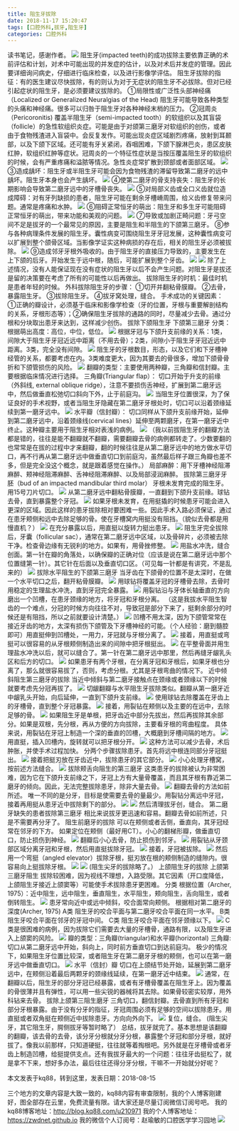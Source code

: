 ```yaml
---
title: 阻生牙拔除
date: 2018-11-17 15:20:47
tags: [口腔外科,拔牙,阻生牙]
categories: 口腔外科
---
```

读书笔记，感谢作者。
![](https://zymblog-1258069789.cos.ap-chengdu.myqcloud.com/blog0014-zsybcs/01.jpg)
阻生牙(impacted teeth)的成功拔除主要依靠正确的术前评估和计划，对术中可能出现的并发症的估计，以及对术后并发症的管理。因此要详细询问病史，仔细进行临床检查，以及进行影像学评估。
阻生牙拔除的指征：有的医生建议尽快拔除，有的则认为对于无症状的阻生牙不必拔除。但对已经引起症状的阻生牙，是必须要建议拔除的。
①局限性或广泛性头部神经痛（Localized or Generalized Neuralgias of the Head)
阻生牙可能导致各种类型的头痛和神经痛。很多可以归咎于阻生牙对各种神经末梢的压力。
②冠周炎（Pericoronitis)
覆盖半阻生牙（semi-impacted tooth）的软组织以及其盲袋（follicle）的急性软组织炎症。可能是由于对颌第三磨牙对软组织的创伤，或者由于食物残渣进入盲袋中。会反复发作。可能出现炎症区域剧烈疼痛，放射到耳颞部，以及下颌下区域。还可能有牙关紧闭，吞咽困难，下颌下腺淋巴炎，患区皮肤红肿，软组织红肿等症状。冠周炎的一个特征性症状是当按压覆盖阻生牙的软组织的时候，会有严重疼痛和溢脓等情况。急性炎症常扩散到颈部或者面部区域。
![](https://zymblog-1258069789.cos.ap-chengdu.myqcloud.com/blog0014-zsybcs/02.jpg)
③造成龋坏：阻生牙或半阻生牙可能会因为食物残渣的滞留导致第二磨牙的远中龋坏。阻生牙本身也会产生龋坏。
![](https://zymblog-1258069789.cos.ap-chengdu.myqcloud.com/blog0014-zsybcs/03.jpg)
④使第二磨牙的骨支持丧失：阻生牙的长期影响会导致第二磨牙远中的牙槽骨丧失。
![](https://zymblog-1258069789.cos.ap-chengdu.myqcloud.com/blog0014-zsybcs/04.jpg)
⑤对局部义齿或全口义齿就位造成障碍：对有牙列缺损的患者，阻生牙可能在剩余牙槽嵴周围，给义齿修复带来问题。通常是疼痛和水肿。
![](https://zymblog-1258069789.cos.ap-chengdu.myqcloud.com/blog0014-zsybcs/05.jpg)
⑥阻碍正常恒牙的萌出：阻生牙和多生牙可能阻碍正常恒牙的萌出，带来功能和美观的问题。
![](https://zymblog-1258069789.cos.ap-chengdu.myqcloud.com/blog0014-zsybcs/06.jpg)
⑦导致或加剧正畸问题：牙弓空间不足是拔牙的一个最常见的原因，主要是阻生和半阻生的下颌第三磨牙。
⑧参与各种病理条件发展的阻生牙。囊性病变可围绕阻生牙牙冠发展，这种囊性病变可以扩展到整个颌骨区域。当影像学证实这种病损的存在后，相关的阻生牙必须被拔除。
![](https://zymblog-1258069789.cos.ap-chengdu.myqcloud.com/blog0014-zsybcs/07.jpg)
⑨造成邻牙牙根外吸收的。由于阻生牙的直接压力导致的，主要发生在上下颌的后牙。开始发生于远中根，随后，可能扩展到整个牙齿。
![](https://zymblog-1258069789.cos.ap-chengdu.myqcloud.com/blog0014-zsybcs/08.jpg)
![](https://zymblog-1258069789.cos.ap-chengdu.myqcloud.com/blog0014-zsybcs/09.jpg)
除了上述情况，没有人能保证现在没有症状的阻生牙以后不会产生问题。对阻生牙是拔还是留的决策要在考虑了所有的可能性以后再做出。
拔除阻生牙的时机：最佳时机是患者年轻的时候。
外科拔除阻生牙的步骤：
①切开并翻粘骨膜瓣。
②去骨，暴露阻生牙。
③拔除阻生牙。
④拔牙窝处理，缝合。
手术成功的关键因素：①正确的瓣设计，必须基于临床和影像学检查（牙的位置，牙根与重要解剖结构的关系，牙根形态等）；②确保阻生牙拔除的通路的同时，尽量减少去骨。通过分根和分块取出患牙来达到，这样减少创伤。
拔除下颌阻生牙
下颌第三磨牙
分类：
根据萌出高度：高位，中位，低位。
![](https://zymblog-1258069789.cos.ap-chengdu.myqcloud.com/blog0014-zsybcs/10.jpg)
根据牙冠与下颌升支前缘的关系：1类，间隙大于阻生牙牙冠近远中距离（不用去骨）；2类，间隙小于阻生牙牙冠近远中距离。3类，完全没有间隙。
![](https://zymblog-1258069789.cos.ap-chengdu.myqcloud.com/blog0014-zsybcs/11.jpg)
阻生牙的牙根数目，形态，以及它们和下牙槽神经管的关系，都要考虑在内。3类难度更大，因为其要去的骨很多，增加下颌骨骨折和下颌管损伤的风险。
![](https://zymblog-1258069789.cos.ap-chengdu.myqcloud.com/blog0014-zsybcs/12.jpg)
翻瓣的类型：主要使用两种瓣，三角瓣和信封瓣。主要根据临床情况进行选择。
三角瓣(Triangular flap）：
切口开始于升支的前缘（外斜线, external oblique ridge），注意不要损伤舌神经，扩展到第二磨牙远中，然后做垂直松弛切口斜向下外，止于前庭沟。
![](https://zymblog-1258069789.cos.ap-chengdu.myqcloud.com/blog0014-zsybcs/13.jpg)
当阻生牙位置很深，为了保证良好的手术视野，或者当阻生牙隐藏在第二磨牙牙根处时，切口可以沿着颈缘延续到第一磨牙远中。
![](https://zymblog-1258069789.cos.ap-chengdu.myqcloud.com/blog0014-zsybcs/14.jpg)
水平瓣（信封瓣）：
切口同样从下颌升支前缘开始，延伸到第二磨牙远中，沿着颈缘线(cervical lines）延伸至两颗磨牙，在第一磨牙近中终止。这种瓣主要用于阻生牙相对表浅的病例。
![](https://zymblog-1258069789.cos.ap-chengdu.myqcloud.com/blog0014-zsybcs/15.jpg)
（我以前拔阻生牙的翻瓣方法都是错的，往往是能不翻瓣就不翻瓣，需要翻瓣去骨的病例都转走了。少数要翻的也常常是在拔的过程中才来翻瓣，翻的时候往往是从第二磨牙远中的地方做水平切口，再不行再从第二磨牙远中做垂直切口到前庭沟，虽然最后样子跟三角瓣也差不多，但是完全没这个概念，就是跟着感觉在操作。）
局部麻醉：用下牙槽神经阻滞麻醉、颊神经阻滞麻醉、舌神经阻滞麻醉、以及局部浸润麻醉。
拔除第三磨牙牙胚（bud of an impacted mandibular third molar）
牙根未发育完成的阻生牙。用15号刀片切口。
![](https://zymblog-1258069789.cos.ap-chengdu.myqcloud.com/blog0014-zsybcs/16.jpg)
从第二磨牙远中翻粘骨膜瓣，一直翻到下颌升支前缘。球钻去骨，直到暴露整个牙冠。
![](https://zymblog-1258069789.cos.ap-chengdu.myqcloud.com/blog0014-zsybcs/17.jpg)
如果牙根未发育，在用挺撬的时候患牙可能会进入更深的区域。因此这样的患牙拔除相对要困难一些。因此手术入路必须保证，通过在患牙颊侧和远中去除足够的骨。使在牙槽窝内用挺没有阻挡。（貌似去骨都是用慢直机？）
![](https://zymblog-1258069789.cos.ap-chengdu.myqcloud.com/blog0014-zsybcs/18.jpg)
在充分暴露以后，用直挺以旋转力挺出患牙。
![](https://zymblog-1258069789.cos.ap-chengdu.myqcloud.com/blog0014-zsybcs/19.jpg)
阻生牙完全拔除后，牙囊（follicular sac），通常在第二磨牙远中区域，以及骨碎片，必须被去除干净。检查骨边缘有无锐利的地方。如果有，用骨挫修整。
![](https://zymblog-1258069789.cos.ap-chengdu.myqcloud.com/blog0014-zsybcs/20.jpg)
用盐水冲洗，缝合创面。第一针在瓣的角落处，以确保瓣的正确对位（应该是说在第二磨牙远中那个位置缝第一针）。其它针在后面以及垂直切口区。（可见每一针都是有讲究，不是乱来的）
![](https://zymblog-1258069789.cos.ap-chengdu.myqcloud.com/blog0014-zsybcs/21.jpg)
拔除水平阻生的下颌第三磨牙
当牙齿在下颌骨的位置不是太深时，在做一个水平切口之后，翻开粘骨膜瓣。
![](https://zymblog-1258069789.cos.ap-chengdu.myqcloud.com/blog0014-zsybcs/22.jpg)
用球钻将覆盖牙冠的牙槽骨去除，去骨时用稳定的生理盐水冲洗，直到牙冠完全暴露。
![](https://zymblog-1258069789.cos.ap-chengdu.myqcloud.com/blog0014-zsybcs/23.jpg)
用裂钻沿与牙体长轴垂直的方向磨出一个凹槽，在患牙颈缘的地方，将牙冠和牙根分离。
（这是我拔水平阻生智齿的一个难点，分冠的时候方向往往不对，导致冠是部分下来了，挺剩余部分的时候还是有阻挡，所以之前就要设计清楚。）
![](https://zymblog-1258069789.cos.ap-chengdu.myqcloud.com/blog0014-zsybcs/24.jpg)
凹槽不用太深，因为下颌管常常在接近牙齿的地方，太深有损伤下颌管及下牙槽神经的可能。（个人经验：磨到髓腔即可）用直挺伸到凹槽处，一用力，牙冠就与牙根分离了。
![](https://zymblog-1258069789.cos.ap-chengdu.myqcloud.com/blog0014-zsybcs/25.jpg)
接着，用直挺或弯挺可以很容易的从牙根颊侧制造出来的间隙中把牙根挺出。
![](https://zymblog-1258069789.cos.ap-chengdu.myqcloud.com/blog0014-zsybcs/26.jpg)
在平整骨面并用生理盐水冲洗以后，就可以缝合了。第一针在第二磨牙远中那里，然后再缝牙龈乳头区和后方的切口。
![](https://zymblog-1258069789.cos.ap-chengdu.myqcloud.com/blog0014-zsybcs/27.jpg)
如果患牙有两个牙根，在分离牙冠和牙根后，如果牙根也分离了，那么就很容易拔了，否则，考虑分根。尤其是牙根弯曲的情况下。
近中倾斜阻生第三磨牙的拔除
当近中倾斜与第二磨牙接触点在颈缘或者颈缘以下的时候就要考虑先分冠再拔了。
![](https://zymblog-1258069789.cos.ap-chengdu.myqcloud.com/blog0014-zsybcs/28.jpg)
切龈翻瓣与水平阻生牙拔除类似。翻瓣从第一磨牙近中龈乳头开始，向后延伸，一直到下颌升支前缘。
![](https://zymblog-1258069789.cos.ap-chengdu.myqcloud.com/blog0014-zsybcs/29.jpg)
使用球钻去除覆盖在牙齿上的牙槽骨，直到整个牙冠暴露。
![](https://zymblog-1258069789.cos.ap-chengdu.myqcloud.com/blog0014-zsybcs/30.jpg)
接着，用裂钻在颊侧以及主要的在远中，去除足够的骨。
![](https://zymblog-1258069789.cos.ap-chengdu.myqcloud.com/blog0014-zsybcs/31.jpg)
如果阻生牙是单根，把牙齿近中部分先拔出，然后再拔除其余部分。如果是双根，先分根，再从方便的方向拔除，主要看牙根的弯曲程度。
具体来说，用裂钻在牙冠上制造一个深的垂直的凹槽，大概磨到牙槽间隔的地方。
![](https://zymblog-1258069789.cos.ap-chengdu.myqcloud.com/blog0014-zsybcs/32.jpg)
用直挺，插入凹槽内，旋转就可以把牙根分开。
![](https://zymblog-1258069789.cos.ap-chengdu.myqcloud.com/blog0014-zsybcs/33.jpg)
这种方法可以减少去骨，术后肿胀，并使手术过程加快。
分两个步骤拔除患牙。首先将远中根连同部分牙冠挺出。
![](https://zymblog-1258069789.cos.ap-chengdu.myqcloud.com/blog0014-zsybcs/34.jpg)
接着把挺刃放在牙齿近中，拔除患牙的其它部分。
![](https://zymblog-1258069789.cos.ap-chengdu.myqcloud.com/blog0014-zsybcs/35.jpg)
小心处理牙槽窝，按前述方法缝合。
![](https://zymblog-1258069789.cos.ap-chengdu.myqcloud.com/blog0014-zsybcs/36.jpg)
拔除颊舌向阻生的第三磨牙
这类患牙的拔除被认为非常困难，因为它在下颌升支前缘之下，牙冠上方有大量骨覆盖，而且其牙根有靠近第二磨牙的倾向。因此，无法完整拔除患牙，除非大量去骨。
![](https://zymblog-1258069789.cos.ap-chengdu.myqcloud.com/blog0014-zsybcs/37.jpg)
翻瓣去骨的方法如前所述。
唯一不同的是分牙，目标是使需要去骨的量最少。用裂钻分离远中牙冠，接着再用挺从患牙近中拔除剩下的部分。
![](https://zymblog-1258069789.cos.ap-chengdu.myqcloud.com/blog0014-zsybcs/38.jpg)
![](https://zymblog-1258069789.cos.ap-chengdu.myqcloud.com/blog0014-zsybcs/39.jpg)
然后清理拔牙创，缝合。
第二磨牙缺失的患者拔除第三磨牙
相比来说拔牙更迅速和容易。翻瓣去骨如前所述，只是不需要再分牙了。
阻生前磨牙的拔除
可以在颊侧或者舌侧，垂直向，其牙冠经常在邻牙的下方。
如果定位在颊侧（最好用CT）。小心的翻梯形瓣，做垂直切口，防止损伤到神经。
![](https://zymblog-1258069789.cos.ap-chengdu.myqcloud.com/blog0014-zsybcs/40.jpg)
翻瓣后小心去骨，防止损伤到邻牙。
![](https://zymblog-1258069789.cos.ap-chengdu.myqcloud.com/blog0014-zsybcs/41.jpg)
用裂钻从牙颈部区域分离牙冠和牙根，然后用直挺拔除牙冠。
![](https://zymblog-1258069789.cos.ap-chengdu.myqcloud.com/blog0014-zsybcs/42.jpg)
接着，牙冠被拔除。
![](https://zymblog-1258069789.cos.ap-chengdu.myqcloud.com/blog0014-zsybcs/43.jpg)
然后用一个弯挺（angled elevator）拔除牙根，挺刃放在根的颊侧制造的缝隙内。很容易向上挺拔除牙根。
![](https://zymblog-1258069789.cos.ap-chengdu.myqcloud.com/blog0014-zsybcs/44.jpg)
![](https://zymblog-1258069789.cos.ap-chengdu.myqcloud.com/blog0014-zsybcs/45.jpg)
(阻生尖牙的拔除略了。）
上颌阻生牙的拔除
上颌第三磨牙阻生
拔除较困难，因为视线不理想，入路受限。其它因素（开口度降低，上颌阻生牙接近上颌窦等）可能使手术拔除患牙更困难。
分类
根据位置（Archer, 1975）：近中阻生，远中阻生，垂直阻生，水平阻生，颊向阻生，舌向阻生，或者倒转阻生。
![](https://zymblog-1258069789.cos.ap-chengdu.myqcloud.com/blog0014-zsybcs/46.jpg)
患牙常向近中或远中倾斜，咬合面常向颊侧。
根据相对第二磨牙的深度(Archer, 1975)
A类 阻生牙的咬合平面与第二磨牙咬合平面在同一水平。
B类 阻生牙咬合平面在邻牙的牙冠中间。
C类 阻生牙咬合平面在邻牙颈缘以下。
![](https://zymblog-1258069789.cos.ap-chengdu.myqcloud.com/blog0014-zsybcs/47.jpg)
C类是很困难的病例，因为拔除它们需要去大量的牙槽骨，通路有限，以及阻生牙进入上颌窦的风险。
![](https://zymblog-1258069789.cos.ap-chengdu.myqcloud.com/blog0014-zsybcs/48.jpg)
瓣的类型：三角瓣(triangular)和水平瓣(horizontal)
三角瓣:切口从第二磨牙远中开始，斜向上，同时前方垂直切口到达前庭沟。
极少的情况下，如果阻生牙位置比较深，或者阻生牙在第二磨牙牙根的颊侧，也可以在第一磨牙远中做垂直切口。
![](https://zymblog-1258069789.cos.ap-chengdu.myqcloud.com/blog0014-zsybcs/49.jpg)
水平（信封）瓣
切口在上颌结节处开始，延展到第二磨牙远中，在颊侧沿着最后两颗牙的颈缘线延续，在第一磨牙近中结束。
![](https://zymblog-1258069789.cos.ap-chengdu.myqcloud.com/blog0014-zsybcs/50.jpg)
通常，在翻瓣以后，阻生牙的部分牙冠已经暴露，或者有牙槽骨覆盖在阻生牙上。因为覆盖的骨很薄并且有弹性，可以用一些尖锐的器械将其去除。如果骨较密实较厚，用外科钻来去骨。
拔除上颌第三阻生磨牙
三角切口，翻信封瓣。去骨直到所有牙冠和部分牙根暴露。由于没有分牙的指征，牙冠周围必须有足够的空间以拔除患牙。用直挺或者双角挺在颊侧近中拔除患牙。方向向外向下。
![](https://zymblog-1258069789.cos.ap-chengdu.myqcloud.com/blog0014-zsybcs/51.jpg)
复位，缝合。
(阻生尖牙，其它阻生牙，腭侧拔牙等暂时略了）
总结，拔牙就完了。基本思想是该翻瓣的翻瓣，该去骨的去骨，该分牙分根就分牙分根，暴露整个牙冠和部分牙根，就好拔了。像我以前那样，只知道硬挺，往往就等着掏根吧。另外就是在牙槽骨或者牙齿上制造凹槽，给挺提供支点。还有我拔牙最大的一个问题：往往牙齿挺松了，就是拿不下来，想好多办法，最后往往还得分牙分根，干嘛不一开始就分好呢？

本文发表于kq88，转到这里，发表日期：2018-08-15

三个地方的文章内容是大致一致的，kq88内容有审查限制，我的个人博客刚建好，图全部存在云里，免费流量有限。请大家还是尽量订阅微信订阅号吧。
我的kq88博客地址：http://blog.kq88.com/u210971
我的个人博客地址：https://zwdnet.github.io
我的微信个人订阅号：赵瑜敏的口腔医学学习园地
![](https://zymblog-1258069789.cos.ap-chengdu.myqcloud.com/other/wx.jpg)

